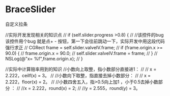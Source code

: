 # BraceSlider
自定义拉条

//实际开发发现相关的知识点
//        if (self.slider.progress >0.8) {
//            //该控件的bug  该控件用个bug 就是点+ - 按钮，第一下会往前跳动一下，实际开发中用这段代码强行求正
//            CGRect frame =  self.slider.valveIV.frame;
//            if (frame.origin.x >= 90.0) {
//                frame.origin.x = 90.0;
//                self.slider.valveIV.frame = frame;
//            }
//            NSLog(@"x= %f",frame.origin.x);
//        }

//实际中计算赔率用到的知识
//小数向上取整，指小数部分直接进1：
//
// x = 2.222，ceilf(x) = 3。
//
//小数向下取整，指直接去掉小数部分：
//
// x = 2.222，floor(x) = 2。
//
//小数四舍五入，指>0.5向上加1 ，小于0.5去掉小数部分 ：
//
//x = 2.222，round(x) = 2;
//
//y = 2.555，round(y) = 3。
